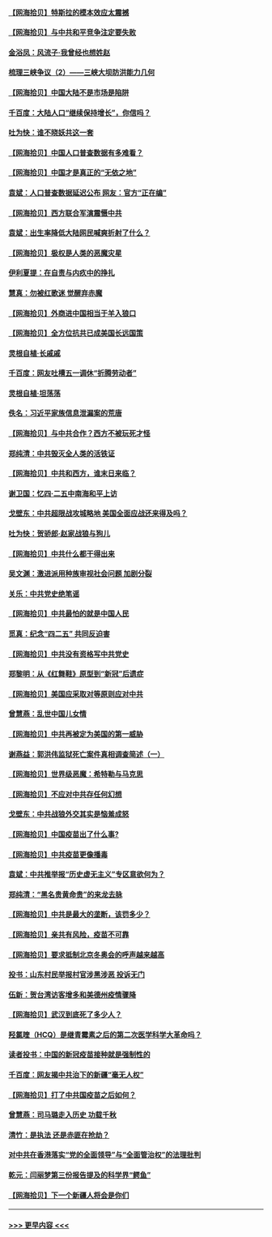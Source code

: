#### [【网海拾贝】特斯拉的模本效应太震撼](../pages/nsc993/n12925626.md?t=05081701) 
#### [【网海拾贝】与中共和平竞争注定要失败](../pages/nsc993/n12923326.md?t=05081701) 
#### [金浴凤：风流子‧我曾经也想姓赵](../pages/nsc993/n12920911.md?t=05081701) 
#### [梳理三峡争议（2）——三峡大坝防洪能力几何](../pages/nsc993/n12920173.md?t=05081701) 
#### [【网海拾贝】中国大陆不是市场是陷阱](../pages/nsc993/n12920143.md?t=05081701) 
#### [千百度：大陆人口“继续保持增长”，你信吗？](../pages/nsc993/n12918946.md?t=05081701) 
#### [吐为快：谁不晓妖共这一套](../pages/nsc993/n12918941.md?t=05081701) 
#### [【网海拾贝】中国人口普查数据有多难看？](../pages/nsc993/n12917822.md?t=05081701) 
#### [【网海拾贝】中国才是真正的“无依之地”](../pages/nsc993/n12915845.md?t=05081701) 
#### [袁斌：人口普查数据延迟公布 网友：官方“正在编”](../pages/nsc993/n12915748.md?t=05081701) 
#### [【网海拾贝】西方联合军演震慑中共](../pages/nsc993/n12913466.md?t=05081701) 
#### [袁斌：出生率降低大陆网民喊爽折射了什么？](../pages/nsc993/n12913365.md?t=05081701) 
#### [【网海拾贝】极权是人类的恶魔灾星](../pages/nsc993/n12910697.md?t=05081701) 
#### [伊利夏提：在自责与内疚中的挣扎](../pages/nsc993/n12910493.md?t=05081701) 
#### [慧真：勿被红歌迷 觉醒弃赤魔](../pages/nsc993/n12910485.md?t=05081701) 
#### [【网海拾贝】外商进中国相当于羊入狼口](../pages/nsc993/n12908274.md?t=05081701) 
#### [【网海拾贝】全方位抗共已成美国长远国策](../pages/nsc993/n12906878.md?t=05081701) 
#### [灵根自植‧长戚戚](../pages/nsc993/n12905585.md?t=05081701) 
#### [千百度：网友吐槽五一调休“折腾劳动者”](../pages/nsc993/n12905934.md?t=05081701) 
#### [灵根自植‧坦荡荡](../pages/nsc993/n12905562.md?t=05081701) 
#### [佚名：习近平家族信息泄漏案的荒唐](../pages/nsc993/n12904705.md?t=05081701) 
#### [【网海拾贝】与中共合作？西方不被玩死才怪](../pages/nsc993/n12903873.md?t=05081701) 
#### [郑纯清：中共毁灭全人类的活铁证](../pages/nsc993/n12903785.md?t=05081701) 
#### [【网海拾贝】中共和西方，谁末日来临？](../pages/nsc993/n12903482.md?t=05081701) 
#### [谢卫国：忆四‧二五中南海和平上访](../pages/nsc993/n12902192.md?t=05081701) 
#### [戈壁东：中共超限战攻城略地 美国全面应战还来得及吗？](../pages/nsc993/n12902297.md?t=05081701) 
#### [吐为快：贺骄郎‧赵家战狼与狗儿](../pages/nsc993/n12902280.md?t=05081701) 
#### [【网海拾贝】中共什么都干得出来](../pages/nsc993/n12897500.md?t=05081701) 
#### [吴文渊：激进派用种族审视社会问题 加剧分裂](../pages/nsc993/n12893881.md?t=05081701) 
#### [关乐：中共党史绝笔谣](../pages/nsc993/n12897270.md?t=05081701) 
#### [【网海拾贝】中共最怕的就是中国人民](../pages/nsc993/n12894705.md?t=05081701) 
#### [觅真：纪念“四二五” 共同反迫害](../pages/nsc993/n12894553.md?t=05081701) 
#### [【网海拾贝】中共没有资格写中共党史](../pages/nsc993/n12892231.md?t=05081701) 
#### [郑黎明：从《红舞鞋》原型到“新冠”后遗症](../pages/nsc993/n12890469.md?t=05081701) 
#### [【网海拾贝】美国应采取对等原则应对中共](../pages/nsc993/n12889176.md?t=05081701) 
#### [曾慧燕：乱世中国儿女情](../pages/nsc993/n12887931.md?t=05081701) 
#### [【网海拾贝】中共再被定为美国的第一威胁](../pages/nsc993/n12887580.md?t=05081701) 
#### [谢燕益：郭洪伟监狱死亡案件真相调查简述（一）](../pages/nsc993/n12885648.md?t=05081701) 
#### [【网海拾贝】世界级恶魔：希特勒与马克思](../pages/nsc993/n12884062.md?t=05081701) 
#### [【网海拾贝】不应对中共存任何幻想](../pages/nsc993/n12881460.md?t=05081701) 
#### [戈壁东：中共战狼外交其实是恼羞成怒](../pages/nsc993/n12880392.md?t=05081701) 
#### [【网海拾贝】中国疫苗出了什么事?](../pages/nsc993/n12879124.md?t=05081701) 
#### [【网海拾贝】中共疫苗更像播毒](../pages/nsc993/n12876631.md?t=05081701) 
#### [袁斌：中共推举报“历史虚无主义”专区意欲何为？](../pages/nsc993/n12876530.md?t=05081701) 
#### [郑纯清：“黑名贵黄命贵”的来龙去脉](../pages/nsc993/n12875589.md?t=05081701) 
#### [【网海拾贝】中共是最大的垄断，该罚多少？](../pages/nsc993/n12874006.md?t=05081701) 
#### [【网海拾贝】亲共有风险，疫苗不可靠](../pages/nsc993/n12872224.md?t=05081701) 
#### [【网海拾贝】要求抵制北京冬奥会的呼声越来越高](../pages/nsc993/n12868962.md?t=05081701) 
#### [投书：山东村民举报村官涉黑涉恶 投诉无门](../pages/nsc993/n12869726.md?t=05081701) 
#### [伍新：贺台湾访客增多和美德州疫情骤降](../pages/nsc993/n12865651.md?t=05081701) 
#### [【网海拾贝】武汉到底死了多少人？](../pages/nsc993/n12863707.md?t=05081701) 
#### [羟氯喹（HCQ）是继青霉素之后的第二次医学科学大革命吗？](../pages/nsc993/n12638564.md?t=05081701) 
#### [读者投书：中国的新冠疫苗接种就是强制性的](../pages/nsc993/n12859932.md?t=05081701) 
#### [千百度：网友揭中共治下的新疆“毫无人权”](../pages/nsc993/n12858385.md?t=05081701) 
#### [【网海拾贝】打了中共国疫苗之后如何？](../pages/nsc993/n12857866.md?t=05081701) 
#### [曾慧燕：司马璐走入历史 功载千秋](../pages/nsc993/n12856996.md?t=05081701) 
#### [清竹：是执法 还是赤匪在抢劫？](../pages/nsc993/n12856952.md?t=05081701) 
#### [对中共在香港落实“党的全面领导”与“全面管治权”的法理批判](../pages/nsc993/n12856929.md?t=05081701) 
#### [乾元：闫丽梦第三份报告提及的科学界“鳄鱼”](../pages/nsc993/n12855985.md?t=05081701) 
#### [【网海拾贝】下一个新疆人将会是你们](../pages/nsc993/n12855864.md?t=05081701) 

----
#### [ >>> 更早内容 <<< ](../indexes/nsc993-earlier.md)
